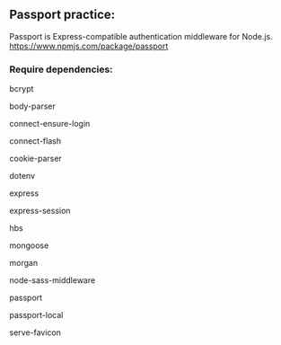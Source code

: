 ## Passport practice:

Passport is Express-compatible authentication middleware for Node.js.
https://www.npmjs.com/package/passport

### Require dependencies: 

bcrypt

body-parser

connect-ensure-login

connect-flash

cookie-parser

dotenv

express

express-session

hbs

mongoose

morgan

node-sass-middleware

passport

passport-local

serve-favicon